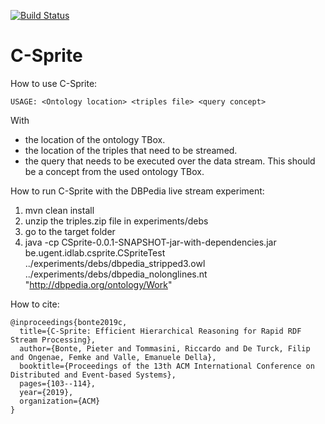 [![Build Status](https://travis-ci.com/pbonte/C-Sprite.svg?branch=master)](https://travis-ci.com/pbonte/C-Sprite)
# C-Sprite

How to use C-Sprite:

```
USAGE: <Ontology location> <triples file> <query concept>
```
With 
* <Ontology location> the location of the ontology TBox.
* <triples files> the location of the triples that need to be streamed. 
* <query concept> the query that needs to be executed over the data stream. This should be a concept from the used ontology TBox.

How to run C-Sprite with the DBPedia live stream experiment:
1) mvn clean install
2) unzip the triples.zip file in experiments/debs
4) go to the target folder
3) java -cp CSprite-0.0.1-SNAPSHOT-jar-with-dependencies.jar be.ugent.idlab.csprite.CSpriteTest ../experiments/debs/dbpedia_stripped3.owl ../experiments/debs/dbpedia_nolonglines.nt "<http://dbpedia.org/ontology/Work>"

How to cite:
```
@inproceedings{bonte2019c,
  title={C-Sprite: Efficient Hierarchical Reasoning for Rapid RDF Stream Processing},
  author={Bonte, Pieter and Tommasini, Riccardo and De Turck, Filip and Ongenae, Femke and Valle, Emanuele Della},
  booktitle={Proceedings of the 13th ACM International Conference on Distributed and Event-based Systems},
  pages={103--114},
  year={2019},
  organization={ACM}
}
```
